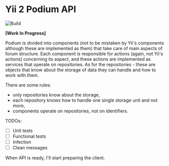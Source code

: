 # Yii 2 Podium API

![Build](https://github.com/yii-podium/yii2-api/workflows/Tests/badge.svg)

**[Work In Progress]**

Podium is divided into components (not to be mistaken by Yii's components although these are implemented as them) 
that take care of main aspects of forum structure. Each component is responsible for actions (again, not Yii's 
actions) concerning its aspect, and these actions are implemented as services that operate on repositories. As for the 
repositories - these are objects that know about the storage of data they can handle and how to work with them.

There are some rules:
 - only repositories know about the storage,
 - each repository knows how to handle one single storage unit and not more,
 - components operate on repositories, not on identifiers.

TODOs:
 - [ ] Unit tests
 - [ ] Functional tests
 - [ ] Infection
 - [ ] Clean messages

When API is ready, I'll start preparing the client.
